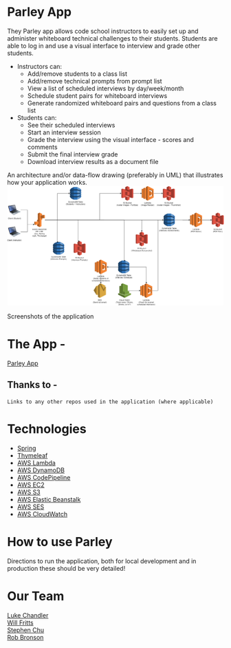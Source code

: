 # Parley App
They Parley app allows code school instructors to easily set up and administer whiteboard technical challenges to their students.  Students are able to log in and use a visual interface to interview and grade other students.

- Instructors can:  
    - Add/remove students to a class list
    - Add/remove technical prompts from prompt list
    - View a list of scheduled interviews by day/week/month
    - Schedule student pairs for whiteboard interviews
    - Generate randomized whiteboard pairs and questions from a class list
- Students can: 
    - See their scheduled interviews
    - Start an interview session
    - Grade the interview using the visual interface - scores and comments
    - Submit the final interview grade
    - Download interview results as a document file


An architecture and/or data-flow drawing (preferably in UML) that illustrates how your application works.  
![](docs/parley_render_01.png)

Screenshots of the application
![]()
![]()
![]()

# The App - 
[Parley App](http://www.techparley.com/)

## Thanks to - 
    Links to any other repos used in the application (where applicable)


# Technologies 
- [Spring](https://spring.io/)
- [Thymeleaf](https://www.thymeleaf.org/)
- [AWS Lambda](https://aws.amazon.com/lambda/)
- [AWS DynamoDB](https://aws.amazon.com/dynamodb/)
- [AWS CodePipeline](https://aws.amazon.com/codepipeline/)
- [AWS EC2](https://aws.amazon.com/ec2/)
- [AWS S3](https://aws.amazon.com/s3/)
- [AWS Elastic Beanstalk](https://aws.amazon.com/elasticbeanstalk/)
- [AWS SES](https://aws.amazon.com/ses/)
- [AWS CloudWatch](https://aws.amazon.com/cloudwatch/)

# How to use Parley
Directions to run the application, both for local development and in production
these should be very detailed!


# Our Team
[Luke Chandler](https://github.com/lhchandler4)  
[Will Fritts](https://github.com/wafman)  
[Stephen Chu](https://github.com/stephenchu530)  
[Rob Bronson](https://github.com/rjbrons)  
